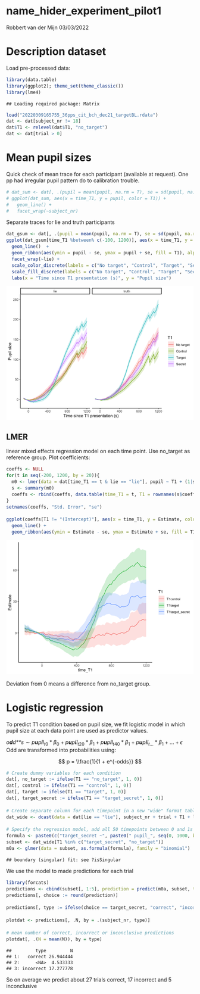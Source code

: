 name\_hider\_experiment\_pilot1
================
Robbert van der Mijn
03/03/2022

# Description dataset

Load pre-processed data:

``` r
library(data.table)
library(ggplot2); theme_set(theme_classic())
library(lme4)
```

    ## Loading required package: Matrix

``` r
load("20220309165755_36pps_cit_bch_dec21_targetBL.rdata")
dat <- dat[subject_nr != 18]
dat$T1 <- relevel(dat$T1, "no_target")
dat <- dat[trial > 0]
```

# Mean pupil sizes

Quick check of mean trace for each participant (available at request).
One pp had irregular pupil pattern do to calibration trouble.

``` r
# dat_sum <- dat[, .(pupil = mean(pupil, na.rm = T), se = sd(pupil, na.rm = T)/sqrt(.N)), by = .(time_T1, T1, subject_nr)]
# ggplot(dat_sum, aes(x = time_T1, y = pupil, color = T1)) +
#   geom_line() +
#   facet_wrap(~subject_nr)
```

Separate traces for lie and truth participants

``` r
dat_gsum <- dat[, .(pupil = mean(pupil, na.rm = T), se = sd(pupil, na.rm = T)/sqrt(.N)), by = .(time_T1, T1, lie)]
ggplot(dat_gsum[time_T1 %between% c(-100, 1200)], aes(x = time_T1, y = pupil, color = T1)) +
  geom_line()  +
  geom_ribbon(aes(ymin = pupil - se, ymax = pupil + se, fill = T1), alpha = .2, color = NA) +
  facet_wrap(~lie) +
  scale_color_discrete(labels = c("No target", "Control", "Target", "Secret")) +
  scale_fill_discrete(labels = c("No target", "Control", "Target", "Secret")) +
  labs(x = "Time since T1 presentation (s)", y = "Pupil size")
```

![](descriptive_analysis_pupil_files/figure-gfm/unnamed-chunk-3-1.png)<!-- -->

## LMER

linear mixed effects regression model on each time point. Use no\_target
as reference group. Plot coefficients:

``` r
coeffs <- NULL
for(t in seq(-200, 1200, by = 20)){
  m0 <- lmer(data = dat[time_T1 == t & lie == "lie"], pupil ~ T1 + (1|subject_nr))
  s <- summary(m0)
  coeffs <- rbind(coeffs, data.table(time_T1 = t, T1 = rownames(s$coefficients), s$coefficients))
}
setnames(coeffs, "Std. Error", "se")

ggplot(coeffs[T1 != "(Intercept)"], aes(x = time_T1, y = Estimate, color = T1)) +
  geom_line() +
  geom_ribbon(aes(ymin = Estimate - se, ymax = Estimate + se, fill = T1), alpha = .2, color = NA)
```

![](descriptive_analysis_pupil_files/figure-gfm/unnamed-chunk-4-1.png)<!-- -->

Deviation from 0 means a difference from no\_target group.

# Logistic regression

To predict T1 condition based on pupil size, we fit logistic model in
which pupil size at each data point are used as predictor values.

*o**d**d**s* ∼ *p**u**p**i**l*<sub>*t*0</sub> \* *β*<sub>0</sub> + *p**u**p**i**l*<sub>*t*20</sub> \* *β*<sub>1</sub> + *p**u**p**i**l*<sub>*t*40</sub> \* *β*<sub>1</sub> + *p**u**p**i**l*<sub>*t*...</sub> \* *β*<sub>1</sub> + ... + *ϵ*
Odd are transformed into probabilities using:

$$
p = \\frac{1}{1 + e^{-odds}} 
$$

``` r
# Create dummy variables for each condition
dat[, no_target := ifelse(T1 == "no_target", 1, 0)]
dat[, control := ifelse(T1 == "control", 1, 0)]
dat[, target := ifelse(T1 == "target", 1, 0)]
dat[, target_secret := ifelse(T1 == "target_secret", 1, 0)]

# Create separate column for each timepoint in a new "wide" format table
dat_wide <- dcast(data = dat[lie == "lie"], subject_nr + trial + T1 + lie + target_secret ~ paste0("pupil_", time_T1), value.var = "pupil")

# Specify the regression model, add all 50 timepoints between 0 and 1s to predict if a trial is part of the secret condition or no target condition
formula <- paste0(c("target_secret ~", paste0(" pupil_", seq(0, 1000, by = 20), " +"), " (1|subject_nr)"), collapse = "")
subset <- dat_wide[T1 %in% c("target_secret", "no_target")]
m0a <- glmer(data = subset, as.formula(formula), family = "binomial")
```

    ## boundary (singular) fit: see ?isSingular

We use the model to made predictions for each trial

``` r
library(forcats)
predictions <- cbind(subset[, 1:5], prediction = predict(m0a, subset, type = "response"))
predictions[, choice := round(prediction)]

predictions[, type := ifelse(choice == target_secret, "correct", "incorrect")]

plotdat <- predictions[, .N, by = .(subject_nr, type)]

# mean number of correct, incorrect or inconclusive predictions
plotdat[, .(N = mean(N)), by = type]
```

    ##         type         N
    ## 1:   correct 26.944444
    ## 2:      <NA>  4.533333
    ## 3: incorrect 17.277778

So on average we predict about 27 trials correct, 17 incorrect and 5
inconclusive
